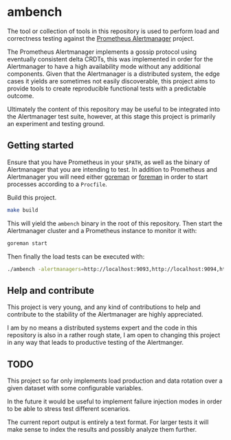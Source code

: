 # ambench

The tool or collection of tools in this repository is used to perform load and correctness testing against the [Prometheus Alertmanager](https://github.com/prometheus/alertmanager) project.

The Prometheus Alertmanager implements a gossip protocol using eventually consistent delta CRDTs, this was implemented in order for the Alertmanager to have a high availability mode without any additional components. Given that the Alertmanager is a distributed system, the edge cases it yields are sometimes not easily discoverable, this project aims to provide tools to create reproducible functional tests with a predictable outcome.

Ultimately the content of this repository may be useful to be integrated into the Alertmanager test suite, however, at this stage this project is primarily an experiment and testing ground.

## Getting started

Ensure that you have Prometheus in your `$PATH`, as well as the binary of Alertmanager that you are intending to test. In addition to Prometheus and Alertmanager you will need either [goreman](https://github.com/mattn/goreman) or [foreman](https://github.com/ddollar/foreman) in order to start processes according to a `Procfile`.

Build this project.

```bash
make build
```

This will yield the `ambench` binary in the root of this repository. Then start the Alertmanager cluster and a Prometheus instance to monitor it with:

```bash
goreman start
```

Then finally the load tests can be executed with:

```bash
./ambench -alertmanagers=http://localhost:9093,http://localhost:9094,http://localhost:9095
```

## Help and contribute

This project is very young, and any kind of contributions to help and contribute to the stability of the Alertmanager are highly appreciated.

I am by no means a distributed systems expert and the code in this repository is also in a rather rough state, I am open to changing this project in any way that leads to productive testing of the Alertmanger.

## TODO

This project so far only implements load production and data rotation over a given dataset with some configurable variables.

In the future it would be useful to implement failure injection modes in order to be able to stress test different scenarios.

The current report output is entirely a text format. For larger tests it will make sense to index the results and possibly analyze them further.
